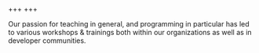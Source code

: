 +++
+++


Our passion for teaching in general, and programming in particular has led to various workshops & trainings both within our organizations as well as in developer communities.
